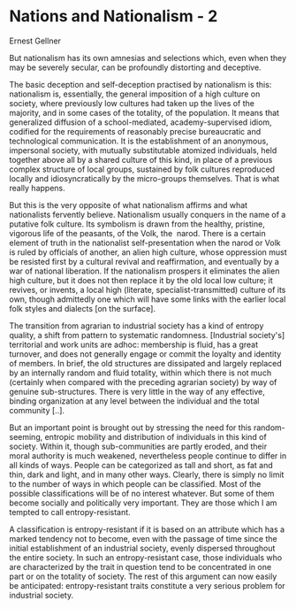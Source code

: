# Nations and Nationalism - 2

Ernest Gellner

But nationalism has its own amnesias and selections which, even when
they may be severely secular, can be profoundly distorting and
deceptive.

The basic deception and self-deception practised by nationalism is
 this: nationalism is, essentially, the general imposition of a high
 culture on society, where previously low cultures had taken up the
 lives of the majority, and in some cases of the totality, of the
 population. It means that generalized diffusion of a school-mediated,
 academy-supervised idiom, codified for the requirements of reasonably
 precise bureaucratic and technological communication. It is the
 establishment of an anonymous, impersonal society, with mutually
 substitutable atomized individuals, held together above all by a
 shared culture of this kind, in place of a previous complex structure
 of local groups, sustained by folk cultures reproduced locally and
 idiosyncratically by the micro-groups themselves. That is what really
 happens.

But this is the very opposite of what nationalism affirms and what
 nationalists fervently believe. Nationalism usually conquers in the
 name of a putative folk culture. Its symbolism is drawn from the
 healthy, pristine, vigorous life of the peasants, of the Volk, the 
 narod. There is a certain element of truth in the nationalist
 self-presentation when the narod or Volk is ruled by officials of
 another, an alien high culture, whose oppression must be resisted
 first by a cultural revival and reaffirmation, and eventually by a
 war of national liberation. If the nationalism prospers it eliminates
 the alien high culture, but it does not then replace it by the old
 local low culture; it revives, or invents, a local high (literate,
 specialist-transmitted) culture of its own, though admittedly one
 which will have some links with the earlier local folk styles and
 dialects [on the surface].

The transition from agrarian to industrial society has a kind of
entropy quality, a shift from pattern to systematic
randomness. [Industrial society's] territorial and work units are
adhoc: membership is fluid, has a great turnover, and does not
generally engage or commit the loyalty and identity of members. In
brief, the old structures are dissipated and largely replaced by an
internally random and fluid totality, within which there is not much
(certainly when compared with the preceding agrarian society) by way
of genuine sub-structures. There is very little in the way of any
effective, binding organization at any level between the individual
and the total community [..].

But an important point is brought out by stressing the need for this
random-seeming, entropic mobility and distribution of individuals in
this kind of society. Within it, though sub-communities are partly
eroded, and their moral authority is much weakened, nevertheless
people continue to differ in all kinds of ways.  People can be
categorized as tall and short, as fat and thin, dark and light, and in
many other ways. Clearly, there is simply no limit to the number of
ways in which people can be classified. Most of the possible
classifications will be of no interest whatever. But some of them
become socially and politically very important. They are those which I
am tempted to call entropy-resistant.

A classification is entropy-resistant if it is based on an attribute
which has a marked tendency not to become, even with the passage of
time since the initial establishment of an industrial society, evenly
dispersed throughout the entire society. In such an entropy-resistant
case, those individuals who are characterized by the trait in question
tend to be concentrated in one part or on the totality of society. The
rest of this argument can now easily be anticipated: entropy-resistant
traits constitute a very serious problem for industrial society.


